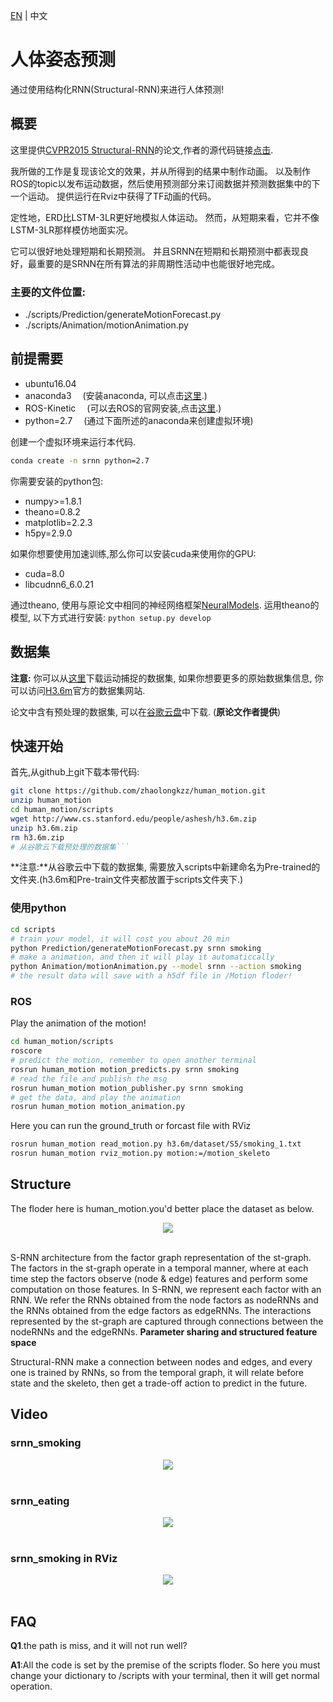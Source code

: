 [EN](https://github.com/zhaolongkzz/human_motion/blob/master/README.md) | 中文

# 人体姿态预测
通过使用结构化RNN(Structural-RNN)来进行人体预测!

## 概要
这里提供[CVPR2015 Structural-RNN](https://arxiv.org/pdf/1511.05298.pdf)的论文,作者的源代码链接[点击](http://asheshjain.org/srnn/).

我所做的工作是复现该论文的效果，并从所得到的结果中制作动画。 以及制作ROS的topic以发布运动数据，然后使用预测部分来订阅数据并预测数据集中的下一个运动。 提供运行在Rviz中获得了TF动画的代码。

定性地，ERD比LSTM-3LR更好地模拟人体运动。 然而，从短期来看，它并不像LSTM-3LR那样模仿地面实况。

它可以很好地处理短期和长期预测。 并且SRNN在短期和长期预测中都表现良好，最重要的是SRNN在所有算法的非周期性活动中也能很好地完成。


### 主要的文件位置:
- ./scripts/Prediction/generateMotionForecast.py
- ./scripts/Animation/motionAnimation.py

## 前提需要
- ubuntu16.04
- anaconda3
  &ensp;&ensp;(安装anaconda, 可以点击[这里](http://docs.anaconda.com/anaconda/install/linux/).)
- ROS-Kinetic
  &ensp;&ensp;(可以去ROS的官网安装,点击[这里](http://wiki.ros.org/kinetic/Installation/Ubuntu).)
- python=2.7
  &ensp;&ensp;(通过下面所述的anaconda来创建虚拟环境)

创建一个虚拟环境来运行本代码.

```bash
conda create -n srnn python=2.7
```

你需要安装的python包:
- numpy>=1.8.1
- theano=0.8.2
- matplotlib=2.2.3
- h5py=2.9.0

如果你想要使用加速训练,那么你可以安装cuda来使用你的GPU:
- cuda=8.0
- libcudnn6_6.0.21

通过theano, 使用与原论文中相同的神经网络框架[NeuralModels](https://github.com/asheshjain399/NeuralModels).
运用theano的模型, 以下方式进行安装:
```python setup.py develop```

## 数据集
**注意:** 你可以从[这里](http://www.cs.stanford.edu/people/ashesh/h3.6m.zip)下载运动捕捉的数据集, 如果你想要更多的原始数据集信息, 你可以访问[H3.6m](http://vision.imar.ro/human3.6m/description.php)官方的数据集网站.

论文中含有预处理的数据集, 可以在[谷歌云盘](https://drive.google.com/drive/folders/0B7lfjqylzqmMZlI3TUNUUEFQMXc)中下载.
(**原论文作者提供**)

## 快速开始

首先,从github上git下载本带代码:
```bash
git clone https://github.com/zhaolongkzz/human_motion.git
unzip human_motion
cd human_motion/scripts
wget http://www.cs.stanford.edu/people/ashesh/h3.6m.zip
unzip h3.6m.zip
rm h3.6m.zip
# 从谷歌云下载预处理的数据集```
```

**注意:**从谷歌云中下载的数据集, 需要放入scripts中新建命名为Pre-trained的文件夹.(h3.6m和Pre-train文件夹都放置于scripts文件夹下.)


### 使用python
```bash
cd scripts
# train your model, it will cost you about 20 min
python Prediction/generateMotionForecast.py srnn smoking
# make a animation, and then it will play it automaticcally
python Animation/motionAnimation.py --model srnn --action smoking
# the result data will save with a h5df file in /Motion floder!
```

### ROS

Play the animation of the motion!
```bash
cd human_motion/scripts
roscore
# predict the motion, remember to open another terminal
rosrun human_motion motion_predicts.py srnn smoking
# read the file and publish the msg
rosrun human_motion motion_publisher.py srnn smoking
# get the data, and play the animation
rosrun human_motion motion_animation.py
```

Here you can run the ground_truth or forcast file with RViz
```bash
rosrun human_motion read_motion.py h3.6m/dataset/S5/smoking_1.txt
rosrun human_motion rviz_motion.py motion:=/motion_skeleto
```

## Structure
The floder here is human\_motion.you'd better place the dataset as below.

<p align="center">
  <img src="https://github.com/zhaolongkzz/human_motion/blob/master/images/Tree.png"><br><br>
</p>

S-RNN architecture from the factor graph representation of the st-graph. The factors in the st-graph operate in a temporal manner, where at each time step the factors observe (node & edge) features and perform some computation on those features. In S-RNN, we represent each factor with an RNN. We refer the RNNs obtained from the node factors as nodeRNNs and the RNNs obtained from the edge factors as edgeRNNs. The interactions represented by the st-graph are captured through connections between the nodeRNNs and the edgeRNNs.
**Parameter sharing and structured feature space**

Structural-RNN make a connection between nodes and edges, and every one is trained by RNNs, so from the temporal graph, it will relate before state and the skeleto, then get a trade-off action to predict in the future.

## Video
### srnn_smoking
<p align="center">
  <img src="https://github.com/zhaolongkzz/human_motion/blob/master/images/srnn_smoking.gif"><br><br>
</p>

### srnn_eating
<p align="center">
  <img src="https://github.com/zhaolongkzz/human_motion/blob/master/images/srnn_eating.gif"><br><br>
</p>

### srnn_smoking in RViz
<p align="center">
  <img src="https://github.com/zhaolongkzz/human_motion/blob/master/images/rviz.gif"><br><br>
</p>

## FAQ
**Q1**.the path is miss, and it will not run well?

**A1**:All the code is set by the premise of the scripts floder. So here you must change your dictionary to /scripts with your terminal, then it will get normal operation.










